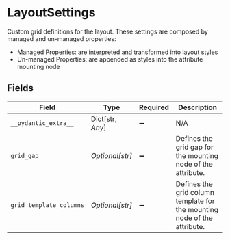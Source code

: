# LayoutSettings

Custom grid definitions for the layout. These settings are composed by managed and un-managed properties:
- Managed Properties: are interpreted and transformed into layout styles
- Un-managed Properties: are appended as styles into the attribute mounting node



## Fields

| Field                                                                    | Type                                                                     | Required                                                                 | Description                                                              |
| ------------------------------------------------------------------------ | ------------------------------------------------------------------------ | ------------------------------------------------------------------------ | ------------------------------------------------------------------------ |
| `__pydantic_extra__`                                                     | Dict[str, *Any*]                                                         | :heavy_minus_sign:                                                       | N/A                                                                      |
| `grid_gap`                                                               | *Optional[str]*                                                          | :heavy_minus_sign:                                                       | Defines the grid gap for the mounting node of the attribute.             |
| `grid_template_columns`                                                  | *Optional[str]*                                                          | :heavy_minus_sign:                                                       | Defines the grid column template for the mounting node of the attribute. |